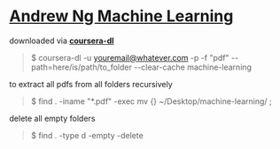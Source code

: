 # [Andrew Ng Machine Learning](https://www.coursera.org/learn/machine-learning/home/welcome)

downloaded via __[coursera-dl](https://github.com/coursera-dl/coursera-dl)__

> $ coursera-dl -u <youremail@whatever.com> -p <yourcourserapassword> -f "pdf" --path=here/is/path/to_folder --clear-cache machine-learning
  
to extract all pdfs from all folders recursively
> $ find . -iname "*.pdf" -exec mv {} ~/Desktop/machine-learning/ \;

delete all empty folders
> $ find . -type d -empty -delete
